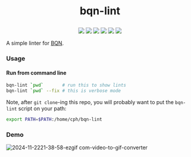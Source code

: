 # <p align="center">bqn-lint</p>

<p align="center">
    <a href="https://github.com/codereport/bqn-lint/issues" alt="contributions welcome">
        <img src="https://img.shields.io/badge/contributions-welcome-brightgreen.svg?style=flat" /></a>
    <a href="https://lbesson.mit-license.org/" alt="MIT license">
        <img src="https://img.shields.io/badge/License-MIT-blue.svg" /></a>
    <a href="mlochbaum.github.io/BQN">
        <img src="https://img.shields.io/badge/BQN-0.7-ff69b4.svg"/></a>
    <a href="https://github.com/codereport?tab=followers" alt="GitHub followers">
        <img src="https://img.shields.io/github/followers/codereport.svg?style=social&label=Follow" /></a>
    <a href="https://GitHub.com/codereport/bqn-lint/stargazers/" alt="GitHub stars">
        <img src="https://img.shields.io/github/stars/codereport/bqn-lint.svg?style=social&label=Star" /></a>
    <a href="https://twitter.com/code_report" alt="Twitter">
        <img src="https://img.shields.io/twitter/follow/code_report.svg?style=social&label=@code_report" /></a>
</p>

A simple linter for [BQN](https://mlochbaum.github.io/BQN).

### Usage

#### Run from command line

```bash
bqn-lint `pwd`       # run this to show lints
bqn-lint `pwd` --fix # this is verbose mode
```

Note, after `git clone`-ing this repo, you will probably want to put the `bqn-lint` script on your path:
```bash
export PATH=$PATH:/home/cph/bqn-lint
```

### Demo

![2024-11-2221-38-58-ezgif com-video-to-gif-converter](https://github.com/user-attachments/assets/de46609f-6aed-4cf4-98c4-7ea5e324180d)
